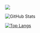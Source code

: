 ![](https://github-profile-summary-cards.vercel.app/api/cards/profile-details?username=kzm784&theme=vue)

![GitHub Stats](https://github-readme-stats.vercel.app/api?username=kzm784&show_icons=true)

[![Top Langs](https://github-readme-stats.vercel.app/api/top-langs/?username=kzm784&layout=compact&langs_count=6)](https://github.com/anuraghazra/github-readme-stats)
